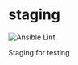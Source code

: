 # staging
![Ansible Lint](https://github.com/francomarb/staging/actions/workflows/ansible-lint.yml/badge.svg)

Staging for testing
